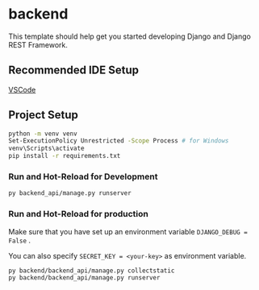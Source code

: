 # backend

This template should help get you started developing Django and Django REST Framework.

## Recommended IDE Setup

[VSCode](https://code.visualstudio.com/)

## Project Setup

```sh
python -m venv venv
Set-ExecutionPolicy Unrestricted -Scope Process # for Windows
venv\Scripts\activate
pip install -r requirements.txt
```

### Run and Hot-Reload for Development

```sh
py backend_api/manage.py runserver
```

### Run and Hot-Reload for production
Make sure that you have set up an environment variable `DJANGO_DEBUG = False` .

You can also specify `SECRET_KEY = <your-key>` as environment variable. 

```sh
py backend/backend_api/manage.py collectstatic
py backend/backend_api/manage.py runserver
```